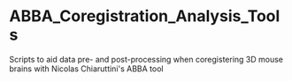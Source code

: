 # ABBA_Coregistration_Analysis_Tools
Scripts to aid data pre- and post-processing when coregistering 3D mouse brains with Nicolas Chiaruttini's ABBA tool
